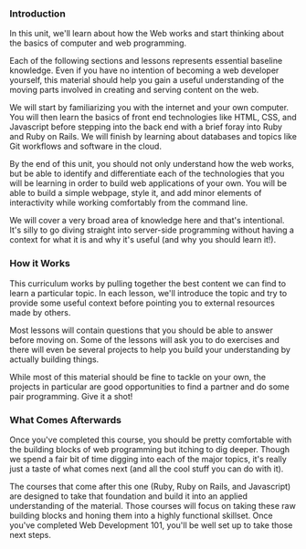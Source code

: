 ### <a id="introduction"></a>Introduction

In this unit, we'll learn about how the Web works and start thinking about the basics of computer and web programming.

Each of the following sections and lessons represents essential baseline knowledge.  Even if you have no intention of becoming a web developer yourself, this material should help you gain a useful understanding of the moving parts involved in creating and serving content on the web.  

We will start by familiarizing you with the internet and your own computer.  You will then learn the basics of front end technologies like HTML, CSS, and Javascript before stepping into the back end with a brief foray into Ruby and Ruby on Rails.  We will finish by learning about databases and topics like Git workflows and software in the cloud.

By the end of this unit, you should not only understand how the web works, but be able to identify and differentiate each of the technologies that you will be learning in order to build web applications of your own.  You will be able to build a simple webpage, style it, and add minor elements of interactivity while working comfortably from the command line.

We will cover a very broad area of knowledge here and that's intentional. It's silly to go diving straight into server-side programming without having a context for what it is and why it's useful (and why you should learn it!).  

### <a id="how-it-works"></a>How it Works

This curriculum works by pulling together the best content we can find to learn a particular topic.  In each lesson, we'll introduce the topic and try to provide some useful context before pointing you to external resources made by others.

Most lessons will contain questions that you should be able to answer before moving on.  Some of the lessons will ask you to do exercises and there will even be several projects to help you build your understanding by actually building things.  

While most of this material should be fine to tackle on your own, the projects in particular are good opportunities to find a partner and do some pair programming.  Give it a shot!

### <a id="what-comes-afterwards"></a>What Comes Afterwards

Once you've completed this course, you should be pretty comfortable with the building blocks of web programming but itching to dig deeper.  Though we spend a fair bit of time digging into each of the major topics, it's really just a taste of what comes next (and all the cool stuff you can do with it).  

The courses that come after this one (Ruby, Ruby on Rails, and Javascript) are designed to take that foundation and build it into an applied understanding of the material.  Those courses will focus on taking these raw building blocks and honing them into a highly functional skillset.  Once you've completed Web Development 101, you'll be well set up to take those next steps.
